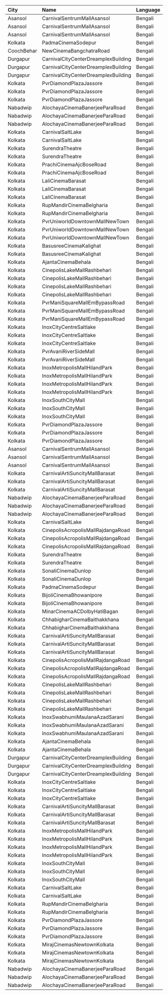 | City       | Name                                | Language |  Time | Type        | Price | Capacity | Booked |
| :--------- | :---------------------------------- | :------- | ----: | :---------- | ----: | -------: | -----: |
| Asansol    | CarnivalSentrumMallAsansol          | Bengali  | 11:30 | Premium     |   90₹ |       31 |      0 |
| Asansol    | CarnivalSentrumMallAsansol          | Bengali  | 11:30 | Silver      |   90₹ |       75 |      4 |
| Asansol    | CarnivalSentrumMallAsansol          | Bengali  | 11:30 | Gold        |   90₹ |       22 |      0 |
| Kolkata    | PadmaCinemaSodepur                  | Bengali  | 12:00 | Balcony     |   70₹ |       38 |      0 |
| CoochBehar | NewCinemaBangchatraRoad             | Bengali  | 12:30 | Balcony     |  100₹ |       73 |     51 |
| Durgapur   | CarnivalCityCenterDreamplexBuilding | Bengali  | 13:00 | Economy     |   50₹ |       34 |     18 |
| Durgapur   | CarnivalCityCenterDreamplexBuilding | Bengali  | 13:00 | Regular     |   89₹ |       65 |     32 |
| Durgapur   | CarnivalCityCenterDreamplexBuilding | Bengali  | 13:00 | Executive   |   99₹ |      168 |     89 |
| Kolkata    | PvrDiamondPlazaJassore              | Bengali  | 13:00 | Classic     |  112₹ |      137 |      7 |
| Kolkata    | PvrDiamondPlazaJassore              | Bengali  | 13:00 | Prime       |  190₹ |        5 |      2 |
| Kolkata    | PvrDiamondPlazaJassore              | Bengali  | 13:00 | Recliner    |  360₹ |        5 |      0 |
| Nabadwip   | AlochayaCinemaBanerjeeParaRoad      | Bengali  | 13:00 | Special     |   50₹ |      107 |     65 |
| Nabadwip   | AlochayaCinemaBanerjeeParaRoad      | Bengali  | 13:00 | RearStall   |   40₹ |      252 |     68 |
| Nabadwip   | AlochayaCinemaBanerjeeParaRoad      | Bengali  | 13:00 | FrontStall  |   40₹ |      196 |    196 |
| Kolkata    | CarnivalSaltLake                    | Bengali  | 13:15 | Silver      |   89₹ |      103 |     10 |
| Kolkata    | CarnivalSaltLake                    | Bengali  | 13:15 | Gold        |  150₹ |        5 |      0 |
| Kolkata    | SurendraTheatre                     | Bengali  | 13:30 | DressCircle |  110₹ |       24 |      0 |
| Kolkata    | SurendraTheatre                     | Bengali  | 13:30 | Balcony     |   50₹ |       46 |      0 |
| Kolkata    | PrachiCinemaAjcBoseRoad             | Bengali  | 13:35 | Balcony     |  150₹ |      177 |    156 |
| Kolkata    | PrachiCinemaAjcBoseRoad             | Bengali  | 13:35 | FrontStall  |  100₹ |      306 |    273 |
| Kolkata    | LaliCinemaBarasat                   | Bengali  | 14:00 | DressCircle |  100₹ |       22 |     16 |
| Kolkata    | LaliCinemaBarasat                   | Bengali  | 14:00 | Balcony     |   70₹ |      169 |    142 |
| Kolkata    | LaliCinemaBarasat                   | Bengali  | 14:00 | RearStall   |   50₹ |      270 |    216 |
| Kolkata    | RupMandirCinemaBelgharia            | Bengali  | 14:45 | Platinum    |  100₹ |       48 |     24 |
| Kolkata    | RupMandirCinemaBelgharia            | Bengali  | 14:45 | Gold        |   80₹ |      102 |     67 |
| Kolkata    | PvrUniworldDowntownMallNewTown      | Bengali  | 14:50 | Classic     |   79₹ |       24 |      0 |
| Kolkata    | PvrUniworldDowntownMallNewTown      | Bengali  | 14:50 | Recliner    |  290₹ |        3 |      0 |
| Kolkata    | PvrUniworldDowntownMallNewTown      | Bengali  | 14:50 | Prime       |  112₹ |       78 |      0 |
| Kolkata    | BasusreeCinemaKalighat              | Bengali  | 15:00 | Balcony     |  100₹ |      320 |    245 |
| Kolkata    | BasusreeCinemaKalighat              | Bengali  | 15:00 | RearStall   |   70₹ |      700 |    499 |
| Kolkata    | AjantaCinemaBehala                  | Bengali  | 15:00 | Balcony     |  150₹ |      106 |     84 |
| Kolkata    | CinepolisLakeMallRashbehari         | Bengali  | 15:20 | Normal      |  130₹ |       20 |      0 |
| Kolkata    | CinepolisLakeMallRashbehari         | Bengali  | 15:20 | Executive   |  130₹ |       95 |     13 |
| Kolkata    | CinepolisLakeMallRashbehari         | Bengali  | 15:20 | Premium     |  130₹ |       20 |     12 |
| Kolkata    | CinepolisLakeMallRashbehari         | Bengali  | 15:20 | Vip         |  300₹ |        6 |      0 |
| Kolkata    | PvrManiSquareMallEmBypassRoad       | Bengali  | 15:20 | Classic     |  120₹ |       45 |      0 |
| Kolkata    | PvrManiSquareMallEmBypassRoad       | Bengali  | 15:20 | Prime       |  120₹ |       97 |      5 |
| Kolkata    | PvrManiSquareMallEmBypassRoad       | Bengali  | 15:20 | Recliner    |  380₹ |       21 |      0 |
| Kolkata    | InoxCityCentreSaltlake              | Bengali  | 15:30 | DressCircle |  112₹ |      190 |      0 |
| Kolkata    | InoxCityCentreSaltlake              | Bengali  | 15:30 | Galleria    |  112₹ |       76 |      0 |
| Kolkata    | InoxCityCentreSaltlake              | Bengali  | 15:30 | Royale      |  112₹ |       36 |      0 |
| Kolkata    | PvrAvaniRiverSideMall               | Bengali  | 15:35 | Prime       |  180₹ |        6 |      3 |
| Kolkata    | PvrAvaniRiverSideMall               | Bengali  | 15:35 | Classic     |  150₹ |      100 |      8 |
| Kolkata    | InoxMetropolisMallHilandPark        | Bengali  | 15:40 | CoupleSeats |  112₹ |       10 |      0 |
| Kolkata    | InoxMetropolisMallHilandPark        | Bengali  | 15:40 | Premier     |  112₹ |       53 |      0 |
| Kolkata    | InoxMetropolisMallHilandPark        | Bengali  | 15:40 | Royal       |  300₹ |       20 |      0 |
| Kolkata    | InoxMetropolisMallHilandPark        | Bengali  | 15:40 | Silver      |  112₹ |      165 |      0 |
| Kolkata    | InoxSouthCityMall                   | Bengali  | 15:45 | Premier     |  160₹ |       30 |      0 |
| Kolkata    | InoxSouthCityMall                   | Bengali  | 15:45 | Rr          |  280₹ |       16 |      0 |
| Kolkata    | InoxSouthCityMall                   | Bengali  | 15:45 | Silver      |  160₹ |      148 |      0 |
| Kolkata    | PvrDiamondPlazaJassore              | Bengali  | 15:55 | Classic     |  140₹ |      137 |     25 |
| Kolkata    | PvrDiamondPlazaJassore              | Bengali  | 15:55 | Prime       |  200₹ |        5 |      4 |
| Kolkata    | PvrDiamondPlazaJassore              | Bengali  | 15:55 | Recliner    |  360₹ |        5 |      0 |
| Asansol    | CarnivalSentrumMallAsansol          | Bengali  | 16:00 | Premium     |   90₹ |       31 |      0 |
| Asansol    | CarnivalSentrumMallAsansol          | Bengali  | 16:00 | Silver      |   90₹ |       75 |      9 |
| Asansol    | CarnivalSentrumMallAsansol          | Bengali  | 16:00 | Gold        |   90₹ |       22 |      7 |
| Kolkata    | CarnivalArtiSuncityMallBarasat      | Bengali  | 16:00 | Silver      |   69₹ |       20 |      0 |
| Kolkata    | CarnivalArtiSuncityMallBarasat      | Bengali  | 16:00 | Gold        |   89₹ |       30 |      0 |
| Kolkata    | CarnivalArtiSuncityMallBarasat      | Bengali  | 16:00 | Diamond     |   99₹ |       57 |     22 |
| Nabadwip   | AlochayaCinemaBanerjeeParaRoad      | Bengali  | 16:00 | Special     |   50₹ |      107 |     65 |
| Nabadwip   | AlochayaCinemaBanerjeeParaRoad      | Bengali  | 16:00 | RearStall   |   40₹ |      252 |     68 |
| Nabadwip   | AlochayaCinemaBanerjeeParaRoad      | Bengali  | 16:00 | FrontStall  |   40₹ |      196 |    196 |
| Kolkata    | CarnivalSaltLake                    | Bengali  | 16:05 | Silver      |   99₹ |       95 |     15 |
| Kolkata    | CinepolisAcropolisMallRajdangaRoad  | Bengali  | 16:05 | Normal      |  130₹ |       19 |      0 |
| Kolkata    | CinepolisAcropolisMallRajdangaRoad  | Bengali  | 16:05 | Executive   |  130₹ |       75 |      2 |
| Kolkata    | CinepolisAcropolisMallRajdangaRoad  | Bengali  | 16:05 | Premium     |  130₹ |       32 |     14 |
| Kolkata    | SurendraTheatre                     | Bengali  | 16:30 | DressCircle |  110₹ |       24 |      6 |
| Kolkata    | SurendraTheatre                     | Bengali  | 16:30 | Balcony     |   50₹ |       46 |      0 |
| Kolkata    | SonaliCinemaDunlop                  | Bengali  | 16:30 | DressCircle |  100₹ |      290 |    220 |
| Kolkata    | SonaliCinemaDunlop                  | Bengali  | 16:30 | RearStall   |   60₹ |      936 |    901 |
| Kolkata    | PadmaCinemaSodepur                  | Bengali  | 16:45 | Balcony     |   70₹ |       38 |      0 |
| Kolkata    | BijoliCinemaBhowanipore             | Bengali  | 17:00 | Balcony     |  100₹ |      188 |    146 |
| Kolkata    | BijoliCinemaBhowanipore             | Bengali  | 17:00 | RearStall   |   80₹ |      614 |    306 |
| Kolkata    | MinarCinemaACDolbyHatiBagan         | Bengali  | 17:00 | Balcony     |  150₹ |      274 |    193 |
| Kolkata    | ChhabigharCinemaBaithakkhana        | Bengali  | 17:00 | Balcony     |   80₹ |      144 |    112 |
| Kolkata    | ChhabigharCinemaBaithakkhana        | Bengali  | 17:00 | RearStall   |   60₹ |      502 |    281 |
| Kolkata    | CarnivalArtiSuncityMallBarasat      | Bengali  | 17:45 | Silver      |   69₹ |       40 |      0 |
| Kolkata    | CarnivalArtiSuncityMallBarasat      | Bengali  | 17:45 | Gold        |   89₹ |      120 |      0 |
| Kolkata    | CarnivalArtiSuncityMallBarasat      | Bengali  | 17:45 | Diamond     |   99₹ |      132 |      2 |
| Kolkata    | CinepolisAcropolisMallRajdangaRoad  | Bengali  | 18:05 | Normal      |  130₹ |       21 |      0 |
| Kolkata    | CinepolisAcropolisMallRajdangaRoad  | Bengali  | 18:05 | Executive   |  130₹ |       67 |      2 |
| Kolkata    | CinepolisAcropolisMallRajdangaRoad  | Bengali  | 18:05 | Premium     |  130₹ |       37 |      8 |
| Kolkata    | CinepolisLakeMallRashbehari         | Bengali  | 18:10 | Normal      |  130₹ |       20 |      0 |
| Kolkata    | CinepolisLakeMallRashbehari         | Bengali  | 18:10 | Executive   |  130₹ |       95 |     13 |
| Kolkata    | CinepolisLakeMallRashbehari         | Bengali  | 18:10 | Premium     |  130₹ |       20 |      9 |
| Kolkata    | CinepolisLakeMallRashbehari         | Bengali  | 18:10 | Vip         |  300₹ |        6 |      0 |
| Kolkata    | InoxSwabhumiMaulanaAzadSarani       | Bengali  | 18:20 | Club        |  112₹ |      131 |      0 |
| Kolkata    | InoxSwabhumiMaulanaAzadSarani       | Bengali  | 18:20 | Executive   |  112₹ |       32 |      0 |
| Kolkata    | InoxSwabhumiMaulanaAzadSarani       | Bengali  | 18:20 | Royal       |  150₹ |       16 |      0 |
| Kolkata    | AjantaCinemaBehala                  | Bengali  | 18:20 | Balcony     |  150₹ |      213 |    153 |
| Kolkata    | AjantaCinemaBehala                  | Bengali  | 18:20 | Recliner    |  200₹ |       13 |      8 |
| Durgapur   | CarnivalCityCenterDreamplexBuilding | Bengali  | 18:30 | Economy     |   50₹ |       34 |     18 |
| Durgapur   | CarnivalCityCenterDreamplexBuilding | Bengali  | 18:30 | Regular     |   89₹ |       65 |     32 |
| Durgapur   | CarnivalCityCenterDreamplexBuilding | Bengali  | 18:30 | Executive   |  110₹ |      168 |     84 |
| Kolkata    | InoxCityCentreSaltlake              | Bengali  | 18:30 | DressCircle |  112₹ |      185 |      0 |
| Kolkata    | InoxCityCentreSaltlake              | Bengali  | 18:30 | Galleria    |  112₹ |       76 |      0 |
| Kolkata    | InoxCityCentreSaltlake              | Bengali  | 18:30 | Royale      |  112₹ |       36 |      0 |
| Kolkata    | CarnivalArtiSuncityMallBarasat      | Bengali  | 18:30 | Silver      |   69₹ |       40 |      0 |
| Kolkata    | CarnivalArtiSuncityMallBarasat      | Bengali  | 18:30 | Gold        |   89₹ |       60 |      0 |
| Kolkata    | CarnivalArtiSuncityMallBarasat      | Bengali  | 18:30 | Diamond     |   99₹ |      115 |      2 |
| Kolkata    | InoxMetropolisMallHilandPark        | Bengali  | 18:40 | CoupleSeats |  112₹ |       12 |      0 |
| Kolkata    | InoxMetropolisMallHilandPark        | Bengali  | 18:40 | Premier     |  112₹ |       53 |      0 |
| Kolkata    | InoxMetropolisMallHilandPark        | Bengali  | 18:40 | Royal       |  300₹ |       20 |      0 |
| Kolkata    | InoxMetropolisMallHilandPark        | Bengali  | 18:40 | Silver      |  112₹ |      161 |      0 |
| Kolkata    | InoxSouthCityMall                   | Bengali  | 18:40 | Premier     |  160₹ |       32 |      0 |
| Kolkata    | InoxSouthCityMall                   | Bengali  | 18:40 | Rr          |  280₹ |       16 |      0 |
| Kolkata    | InoxSouthCityMall                   | Bengali  | 18:40 | Silver      |  160₹ |      143 |      0 |
| Kolkata    | CarnivalSaltLake                    | Bengali  | 18:45 | Silver      |   99₹ |      206 |      4 |
| Kolkata    | CarnivalSaltLake                    | Bengali  | 18:45 | Gold        |  150₹ |        9 |      0 |
| Kolkata    | RupMandirCinemaBelgharia            | Bengali  | 18:45 | Platinum    |  100₹ |       48 |     26 |
| Kolkata    | RupMandirCinemaBelgharia            | Bengali  | 18:45 | Gold        |   80₹ |      102 |     67 |
| Kolkata    | PvrDiamondPlazaJassore              | Bengali  | 18:50 | Classic     |  112₹ |      137 |     73 |
| Kolkata    | PvrDiamondPlazaJassore              | Bengali  | 18:50 | Prime       |  200₹ |        5 |      2 |
| Kolkata    | PvrDiamondPlazaJassore              | Bengali  | 18:50 | Recliner    |  360₹ |        5 |      3 |
| Kolkata    | MirajCinemasNewtownKolkata          | Bengali  | 19:00 | Special     |  100₹ |       56 |     28 |
| Kolkata    | MirajCinemasNewtownKolkata          | Bengali  | 19:00 | Executive   |  100₹ |       78 |     39 |
| Kolkata    | MirajCinemasNewtownKolkata          | Bengali  | 19:00 | Recliner    |  200₹ |       22 |     12 |
| Nabadwip   | AlochayaCinemaBanerjeeParaRoad      | Bengali  | 19:00 | Special     |   50₹ |      107 |     65 |
| Nabadwip   | AlochayaCinemaBanerjeeParaRoad      | Bengali  | 19:00 | RearStall   |   40₹ |      252 |     68 |
| Nabadwip   | AlochayaCinemaBanerjeeParaRoad      | Bengali  | 19:00 | FrontStall  |   40₹ |      196 |    196 |